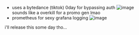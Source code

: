 - uses a bytedance (tiktok) 0day for bypassing auth
![image](https://github.com/discordgen/marvelsnap/assets/34003944/88648b90-a2ba-4665-97a6-14bc52f407b7)    
sounds like a overkill for a promo gen lmao
- prometheus for sexy grafana logging
![image](https://github.com/discordgen/marvelsnap/assets/34003944/09ef2466-8722-4630-b5c8-c0bbfb60f3ae)

i'll release this some day tho...
